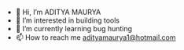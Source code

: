 - 👋 Hi, I’m ADITYA MAURYA
- 👀 I’m interested in building tools
- 🌱 I’m currently learning bug hunting
- 📫 How to reach me adityamaurya1@hotmail.com


<!---
ADITYAMAURYA1/ADITYAMAURYA1 is a ✨ special ✨ repository because its `README.md` (this file) appears on your GitHub profile.
You can click the Preview link to take a look at your changes.
--->
